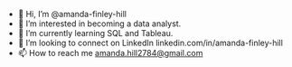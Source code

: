 - 👋 Hi, I’m @amanda-finley-hill
- 👀 I’m interested in becoming a data analyst.
- 🌱 I’m currently learning SQL and Tableau.
- 💞️ I’m looking to connect on LinkedIn linkedin.com/in/amanda-finley-hill
- 📫 How to reach me amanda.hill2784@gmail.com

<!---
amanda-finley-hill/amanda-finley-hill is a ✨ special ✨ repository because its `README.md` (this file) appears on your GitHub profile.
You can click the Preview link to take a look at your changes.
--->
